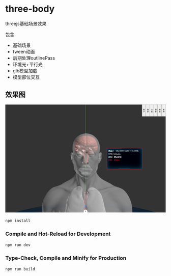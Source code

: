 # three-body
threejs基础场景效果

包含
- 基础场景
- tween动画
- 后期处理outlinePass
- 环境光+平行光
- glb模型加载
- 模型部位交互

## 效果图
![img](./public/images/img.png)

```sh
npm install
```
### Compile and Hot-Reload for Development

```sh
npm run dev
```

### Type-Check, Compile and Minify for Production

```sh
npm run build
```
